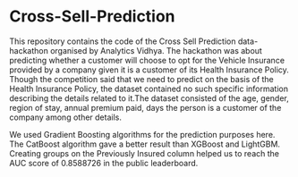 # Cross-Sell-Prediction
This repository contains the code of the Cross Sell Prediction data-hackathon organised by Analytics Vidhya. 
The hackathon was about predicting whether a customer will choose to opt for the Vehicle Insurance provided by a company given it is a customer of its Health Insurance Policy. Though the competition said that we need to predict on the basis of the Health Insurance Policy, the dataset contained no such specific information describing the details related to it.The dataset consisted of the age, gender, region of stay, annual premium paid, days the person is a customer of the company among other details.

We used Gradient Boosting algorithms for the prediction purposes here. The CatBoost algorithm gave a better result than XGBoost and LightGBM. Creating groups on the Previously Insured column helped us to reach the AUC score of 0.8588726 in the public leaderboard.
